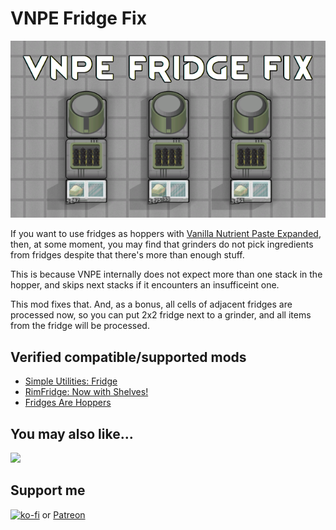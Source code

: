 # VNPE Fridge Fix
[![VNPE Fridge Fix](About/Preview.png)](https://steamcommunity.com/sharedfiles/filedetails/?id=2976541719)

If you want to use fridges as hoppers with [Vanilla Nutrient Paste Expanded](https://steamcommunity.com/sharedfiles/filedetails/?id=2920385763), then, at some moment, you may find that grinders do not pick ingredients from fridges despite that there's more than enough stuff.

This is because VNPE internally does not expect more than one stack in the hopper, and skips next stacks if it encounters an insufficeint one.

This mod fixes that. And, as a bonus, all cells of adjacent fridges are processed now, so you can put 2x2 fridge next to a grinder, and all items from the fridge will be processed.

## Verified compatible/supported mods

- [Simple Utilities: Fridge](https://steamcommunity.com/sharedfiles/filedetails/?id=2645100914)
- [RimFridge: Now with Shelves!](https://steamcommunity.com/sharedfiles/filedetails/?id=2898411376)
- [Fridges Are Hoppers](https://steamcommunity.com/sharedfiles/filedetails/?id=2894860548)

## You may also like...

[![](https://steamuserimages-a.akamaihd.net/ugc/2031730758739600069/9E719DE99C619EA2C369BD9C8CCF76A0D159889B/?imw=268&imh=151&ima=fit&impolicy=Letterbox&imcolor=%23000000&letterbox=true)](https://steamcommunity.com/sharedfiles/filedetails/?id=2957616010)

## Support me

[![ko-fi](https://i.imgur.com/Utx6OIH.png)](https://ko-fi.com/K3K81Z3W5) or [Patreon](https://www.patreon.com/zed_0xff)
